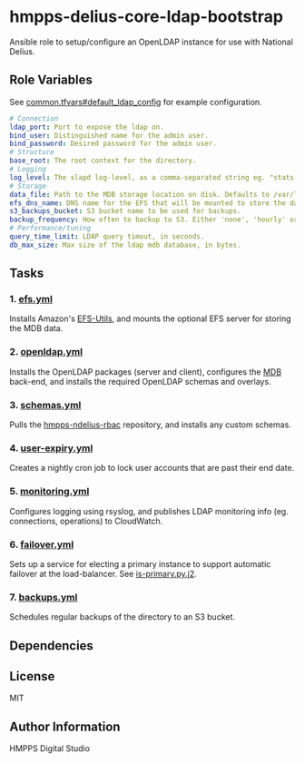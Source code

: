 hmpps-delius-core-ldap-bootstrap
=========

Ansible role to setup/configure an OpenLDAP instance for use with National Delius.


Role Variables
--------------
See [common.tfvars#default_ldap_config](https://github.com/ministryofjustice/hmpps-env-configs/blob/master/common/common.tfvars) for example configuration.

```yaml
# Connection
ldap_port: Port to expose the ldap on.
bind_user: Distinguished name for the admin user.
bind_password: Desired password for the admin user.
# Structure
base_root: The root context for the directory.
# Logging
log_level: The slapd log-level, as a comma-separated string eg. "stats,acl". See https://www.openldap.org/doc/admin24/slapdconfig.html#loglevel%20%3Clevel%3E
# Storage
data_file: Path to the MDB storage location on disk. Defaults to /var/lib/ldap/data.mdb
efs_dns_name: DNS name for the EFS that will be mounted to store the data_file. Leave empty to store data locally.
s3_backups_bucket: S3 bucket name to be used for backups.
backup_frequency: How often to backup to S3. Either 'none', 'hourly' or 'daily'.
# Performance/tuning
query_time_limit: LDAP query timout, in seconds.
db_max_size: Max size of the ldap mdb database, in bytes.
```

Tasks
-----
### 1. [efs.yml](tasks/efs.yml)
Installs Amazon's [EFS-Utils](https://github.com/aws/efs-utils),
and mounts the optional EFS server for storing the MDB data.

### 2. [openldap.yml](tasks/openldap.yml)
Installs the OpenLDAP packages (server and client), 
configures the [MDB](https://www.openldap.org/pub/hyc/mdb-paper.pdf) back-end,
and installs the required OpenLDAP schemas and overlays.

### 3. [schemas.yml](tasks/schemas.yml)
Pulls the [hmpps-ndelius-rbac](https://github.com/ministryofjustice/hmpps-ndelius-rbac) repository,
and installs any custom schemas.

### 4. [user-expiry.yml](tasks/user-expiry.yml)
Creates a nightly cron job to lock user accounts that are past their end date.

### 5. [monitoring.yml](tasks/monitoring.yml)
Configures logging using rsyslog, 
and publishes LDAP monitoring info (eg. connections, operations) to CloudWatch.

### 6. [failover.yml](tasks/failover.yml)
Sets up a service for electing a primary instance to support automatic failover at the load-balancer.
See [is-primary.py.j2](templates/is-primary.py.j2).

### 7. [backups.yml](tasks/backups.yml)
Schedules regular backups of the directory to an S3 bucket.

Dependencies
------------


License
-------

MIT

Author Information
------------------

HMPPS Digital Studio

